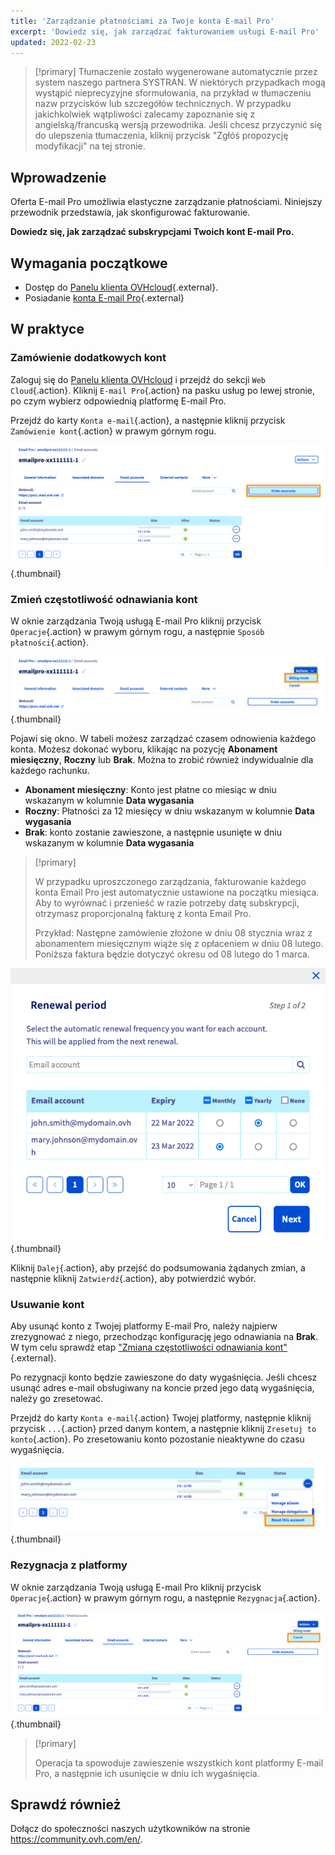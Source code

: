 ```yaml
---
title: 'Zarządzanie płatnościami za Twoje konta E-mail Pro'
excerpt: 'Dowiedz się, jak zarządzać fakturowaniem usługi E-mail Pro'
updated: 2022-02-23
---
```


> [!primary]
> Tłumaczenie zostało wygenerowane automatycznie przez system naszego partnera SYSTRAN. W niektórych przypadkach mogą wystąpić nieprecyzyjne sformułowania, na przykład w tłumaczeniu nazw przycisków lub szczegółów technicznych. W przypadku jakichkolwiek wątpliwości zalecamy zapoznanie się z angielską/francuską wersją przewodnika. Jeśli chcesz przyczynić się do ulepszenia tłumaczenia, kliknij przycisk "Zgłóś propozycję modyfikacji" na tej stronie.
>


## Wprowadzenie

Oferta E-mail Pro umożliwia elastyczne zarządzanie płatnościami. Niniejszy przewodnik przedstawia, jak skonfigurować fakturowanie.

**Dowiedz się, jak zarządzać subskrypcjami Twoich kont E-mail Pro.**

## Wymagania początkowe

- Dostęp do [Panelu klienta OVHcloud](https://www.ovh.com/auth/?action=gotomanager&from=https://www.ovh.pl/&ovhSubsidiary=pl){.external}.
- Posiadanie [konta E-mail Pro](https://www.ovhcloud.com/pl/emails/email-pro/){.external}

## W praktyce

### Zamówienie dodatkowych kont

Zaloguj się do [Panelu klienta OVHcloud](https://www.ovh.com/auth/?action=gotomanager&from=https://www.ovh.pl/&ovhSubsidiary=pl) i przejdź do sekcji `Web Cloud`{.action}. Kliknij `E-mail Pro`{.action} na pasku usług po lewej stronie, po czym wybierz odpowiednią platformę E-mail Pro.

Przejdź do karty `Konta e-mail`{.action}, a następnie kliknij przycisk `Zamówienie kont`{.action} w prawym górnym rogu.

![billing_emailpro](images/billing-emailpro-01.png){.thumbnail}

### Zmień częstotliwość odnawiania kont <a name="periodicity"></a>

W oknie zarządzania Twoją usługą E-mail Pro kliknij przycisk `Operacje`{.action} w prawym górnym rogu, a następnie `Sposób płatności`{.action}. 

![billing_emailpro](images/billing-emailpro-02.png){.thumbnail}

Pojawi się okno. W tabeli możesz zarządzać czasem odnowienia każdego konta. Możesz dokonać wyboru, klikając na pozycję **Abonament miesięczny**, **Roczny** lub **Brak**. Można to zrobić również indywidualnie dla każdego rachunku.

- **Abonament miesięczny**: Konto jest płatne co miesiąc w dniu wskazanym w kolumnie **Data wygasania**
- **Roczny**: Płatności za 12 miesięcy w dniu wskazanym w kolumnie **Data wygasania**
- **Brak**: konto zostanie zawieszone, a następnie usunięte w dniu wskazanym w kolumnie **Data wygasania**

> [!primary]
>
> W przypadku uproszczonego zarządzania, fakturowanie każdego konta Email Pro jest automatycznie ustawione na początku miesiąca. Aby to wyrównać i przenieść w razie potrzeby datę subskrypcji, otrzymasz proporcjonalną fakturę z konta Email Pro.
>
>Przykład: Następne zamówienie złożone w dniu 08 stycznia wraz z abonamentem miesięcznym wiąże się z opłaceniem w dniu 08 lutego. Poniższa faktura będzie dotyczyć okresu od 08 lutego do 1 marca.

![billing_emailpro](images/billing-emailpro-03.png){.thumbnail}

Kliknij `Dalej`{.action}, aby przejść do podsumowania żądanych zmian, a następnie kliknij `Zatwierdź`{.action}, aby potwierdzić wybór.

### Usuwanie kont

Aby usunąć konto z Twojej platformy E-mail Pro, należy najpierw zrezygnować z niego, przechodząc konfigurację jego odnawiania na **Brak**. W tym celu sprawdź etap ["Zmiana częstotliwości odnawiania kont"](#periodicity){.external}.

Po rezygnacji konto będzie zawieszone do daty wygaśnięcia. Jeśli chcesz usunąć adres e-mail obsługiwany na koncie przed jego datą wygaśnięcia, należy go zresetować.

Przejdź do karty `Konta e-mail`{.action} Twojej platformy, następnie kliknij przycisk `...`{.action} przed danym kontem, a następnie kliknij `Zresetuj to konto`{.action}. Po zresetowaniu konto pozostanie nieaktywne do czasu wygaśnięcia.

![billing_emailpro](images/billing-emailpro-04.png){.thumbnail}

### Rezygnacja z platformy

W oknie zarządzania Twoją usługą E-mail Pro kliknij przycisk `Operacje`{.action} w prawym górnym rogu, a następnie `Rezygnacja`{.action}. 

![billing_emailpro](images/billing-emailpro-05.png){.thumbnail}

> [!primary]
>
> Operacja ta spowoduje zawieszenie wszystkich kont platformy E-mail Pro, a następnie ich usunięcie w dniu ich wygaśnięcia.

## Sprawdź również
 
Dołącz do społeczności naszych użytkowników na stronie <https://community.ovh.com/en/>.
